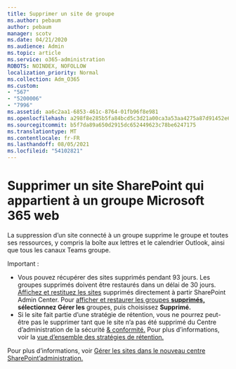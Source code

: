 ```yaml
---
title: Supprimer un site de groupe
ms.author: pebaum
author: pebaum
manager: scotv
ms.date: 04/21/2020
ms.audience: Admin
ms.topic: article
ms.service: o365-administration
ROBOTS: NOINDEX, NOFOLLOW
localization_priority: Normal
ms.collection: Adm_O365
ms.custom:
- "567"
- "5200006"
- "7996"
ms.assetid: aa6c2aa1-6853-461c-8764-01fb96f8e981
ms.openlocfilehash: a298f8e285b5fa84bcd5c3d21a00ca3a53aa4275a87d91452e6c41587fd20e7b
ms.sourcegitcommit: b5f7da89a650d2915dc652449623c78be6247175
ms.translationtype: MT
ms.contentlocale: fr-FR
ms.lasthandoff: 08/05/2021
ms.locfileid: "54102821"
---
```

# <a name="delete-a-sharepoint-site-that-belongs-to-a-microsoft-365-group"></a>Supprimer un site SharePoint qui appartient à un groupe Microsoft 365 web

La suppression d’un site connecté à un groupe supprime le groupe et toutes ses ressources, y compris la boîte aux lettres et le calendrier Outlook, ainsi que tous les canaux Teams groupe.
  
Important :

- Vous pouvez récupérer des sites supprimés pendant 93 jours. Les groupes supprimés doivent être restaurés dans un délai de 30 jours. [Affichez et restituez les sites](https://admin.microsoft.com/sharepoint?page=recyclebin&modern=true) supprimés directement à partir SharePoint Admin Center. Pour [afficher et restaurer les groupes **supprimés,**](https://admin.microsoft.com/Adminportal/Home?source=applauncher#/deletedgroups) **sélectionnez Gérer les** groupes, puis choisissez **Supprimé.**
- Si le site fait partie d’une stratégie de rétention, vous ne pourrez peut-être pas le supprimer tant que le site n’a pas été supprimé du Centre d’administration de la sécurité [& conformité.](https://protection.office.com/?rfr=AdminCenter#/retention) Pour plus d’informations, voir la [vue d’ensemble des stratégies de rétention.](/microsoft-365/compliance/retention-policies)
  
Pour plus d’informations, voir [Gérer les sites dans le nouveau centre SharePoint’administration.](/sharepoint/manage-sites-in-new-admin-center)
